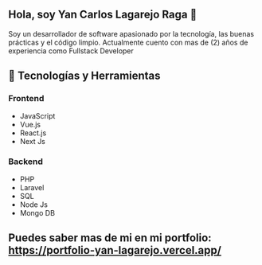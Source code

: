 ## Hola, soy Yan Carlos Lagarejo Raga 🌱 

Soy un desarrollador de software apasionado por la tecnología, las buenas prácticas y el código limpio. Actualmente cuento con mas de (2) años de experiencia como Fullstack Developer

## 🔧 Tecnologías y Herramientas

### Frontend

- JavaScript
- Vue.js
- React.js
- Next Js

### Backend

- PHP
- Laravel
- SQL
- Node Js
- Mongo DB

## Puedes saber mas de mi en mi portfolio: https://portfolio-yan-lagarejo.vercel.app/
